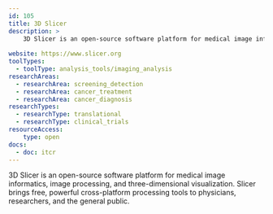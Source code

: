 ```yaml
---
id: 105
title: 3D Slicer
description: >
    3D Slicer is an open-source software platform for medical image informatics, image processing, and three-dimensional visualization.
    
website: https://www.slicer.org
toolTypes:
  - toolType: analysis_tools/imaging_analysis
researchAreas:
  - researchArea: screening_detection
  - researchArea: cancer_treatment
  - researchArea: cancer_diagnosis
researchTypes:
  - researchType: translational
  - researchType: clinical_trials
resourceAccess:
    type: open
docs:
  - doc: itcr      
---
```

3D Slicer is an open-source software platform for medical image informatics, image processing, and three-dimensional visualization. Slicer brings free, powerful cross-platform processing tools to physicians, researchers, and the general public.